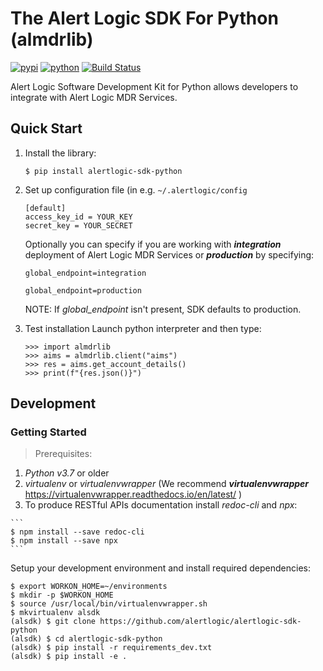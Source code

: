 # The Alert Logic SDK For Python (almdrlib)

[![pypi](https://img.shields.io/pypi/v/alertlogic-sdk-python.svg)](https://pypi.python.org/pypi/alertlogic-sdk-python)
[![python](https://img.shields.io/pypi/pyversions/alertlogic-sdk-python.svg)](https://pypi.python.org/pypi/alertlogic-sdk-python)
[![Build Status](https://travis-ci.com/alertlogic/alertlogic-sdk-python.svg?branch=master)](https://travis-ci.com/alertlogic/alertlogic-sdk-python)

Alert Logic Software Development Kit for Python allows developers to integrate with Alert Logic MDR Services.

## Quick Start
1. Install the library:

	```$ pip install alertlogic-sdk-python```

2. Set up configuration file (in e.g. ```~/.alertlogic/config```

	```
	[default]
	access_key_id = YOUR_KEY
	secret_key = YOUR_SECRET
	```

	Optionally you can specify if you are working with ***integration*** deployment of Alert Logic MDR Services or ***production*** by specifying:

	```
	global_endpoint=integration
	```

	```
	global_endpoint=production
	```

	NOTE: If *global_endpoint* isn't present, SDK defaults to production.

3. Test installation
Launch python interpreter and then type:

	```
	>>> import almdrlib
	>>> aims = almdrlib.client("aims")
	>>> res = aims.get_account_details()
	>>> print(f"{res.json()}")
	```


## Development

### Getting Started
> Prerequisites:
>
1. *Python v3.7* or older
2. *virtualenv* or *virtualenvwrapper* (We recommend ***virtualenvwrapper***  <https://virtualenvwrapper.readthedocs.io/en/latest/> )
3. To produce RESTful APIs documentation install *redoc-cli* and *npx*:
>
    ```
    $ npm install --save redoc-cli
    $ npm install --save npx
	```



Setup your development environment and install required dependencies:

```
$ export WORKON_HOME=~/environments
$ mkdir -p $WORKON_HOME
$ source /usr/local/bin/virtualenvwrapper.sh
$ mkvirtualenv alsdk
(alsdk) $ git clone https://github.com/alertlogic/alertlogic-sdk-python
(alsdk) $ cd alertlogic-sdk-python
(alsdk) $ pip install -r requirements_dev.txt
(alsdk) $ pip install -e .
```
